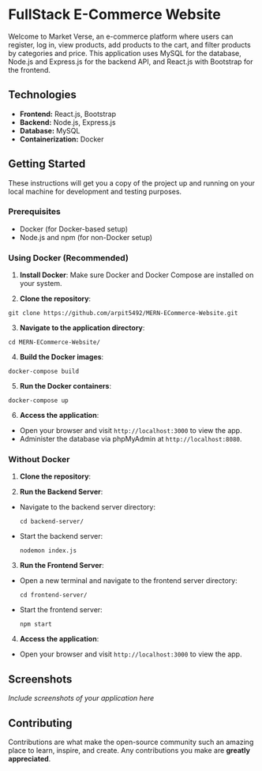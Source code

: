# FullStack E-Commerce Website

Welcome to Market Verse, an e-commerce platform where users can register, log in, view products, add products to the cart, and filter products by categories and price. This application uses MySQL for the database, Node.js and Express.js for the backend API, and React.js with Bootstrap for the frontend.

## Technologies
- **Frontend:** React.js, Bootstrap
- **Backend:** Node.js, Express.js
- **Database:** MySQL
- **Containerization:** Docker

## Getting Started

These instructions will get you a copy of the project up and running on your local machine for development and testing purposes.

### Prerequisites

- Docker (for Docker-based setup)
- Node.js and npm (for non-Docker setup)

### Using Docker (Recommended)

1. **Install Docker**: Make sure Docker and Docker Compose are installed on your system.

2. **Clone the repository**:

```
git clone https://github.com/arpit5492/MERN-ECommerce-Website.git
```

3. **Navigate to the application directory**:

```
cd MERN-ECommerce-Website/
```

4. **Build the Docker images**:

```
docker-compose build
```

5. **Run the Docker containers**:

```
docker-compose up
```

6. **Access the application**:
- Open your browser and visit `http://localhost:3000` to view the app.
- Administer the database via phpMyAdmin at `http://localhost:8080`.

### Without Docker

1. **Clone the repository**:

2. **Run the Backend Server**:
- Navigate to the backend server directory:
  ```
  cd backend-server/
  ```
- Start the backend server:
  ```
  nodemon index.js
  ```

3. **Run the Frontend Server**:
- Open a new terminal and navigate to the frontend server directory:
  ```
  cd frontend-server/
  ```
- Start the frontend server:
  ```
  npm start
  ```

4. **Access the application**:
- Open your browser and visit `http://localhost:3000` to view the app.

## Screenshots

*Include screenshots of your application here*

## Contributing

Contributions are what make the open-source community such an amazing place to learn, inspire, and create. Any contributions you make are **greatly appreciated**.




